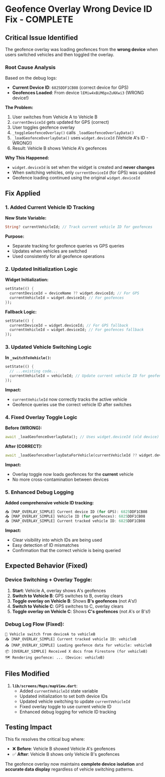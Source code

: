 # Geofence Overlay Wrong Device ID Fix - COMPLETE

## Critical Issue Identified
The geofence overlay was loading geofences from the **wrong device** when users switched vehicles and then toggled the overlay.

### Root Cause Analysis
Based on the debug logs:
- **Current Device ID**: `6825DDF1CB08` (correct device for GPS)
- **Geofences Loaded**: From device `lEMiw4xBiM6pxZuNXwi3` (WRONG device!)

**The Problem:**
1. User switches from Vehicle A to Vehicle B
2. `currentDeviceId` gets updated for GPS (correct)
3. User toggles geofence overlay
4. `_toggleGeofenceOverlay()` calls `_loadGeofenceOverlayData()`
5. `_loadGeofenceOverlayData()` uses `widget.deviceId` (Vehicle A's ID - WRONG!)
6. Result: Vehicle B shows Vehicle A's geofences

**Why This Happened:**
- `widget.deviceId` is set when the widget is created and **never changes**
- When switching vehicles, only `currentDeviceId` (for GPS) was updated
- Geofence loading continued using the original `widget.deviceId`

## Fix Applied

### 1. Added Current Vehicle ID Tracking
**New State Variable:**
```dart
String? currentVehicleId; // Track current vehicle ID for geofences
```

**Purpose:**
- Separate tracking for geofence queries vs GPS queries
- Updates when vehicles are switched
- Used consistently for all geofence operations

### 2. Updated Initialization Logic
**Widget Initialization:**
```dart
setState(() {
  currentDeviceId = deviceName ?? widget.deviceId; // For GPS
  currentVehicleId = widget.deviceId; // For geofences
});
```

**Fallback Logic:**
```dart
setState(() {
  currentDeviceId = widget.deviceId; // For GPS fallback
  currentVehicleId = widget.deviceId; // For geofences fallback
});
```

### 3. Updated Vehicle Switching Logic
**In `_switchToVehicle()`:**
```dart
setState(() {
  // ...existing code...
  currentVehicleId = vehicleId; // Update current vehicle ID for geofences
});
```

**Impact:**
- `currentVehicleId` now correctly tracks the active vehicle
- Geofence queries use the correct vehicle ID after switches

### 4. Fixed Overlay Toggle Logic
**Before (WRONG):**
```dart
await _loadGeofenceOverlayData(); // Uses widget.deviceId (old device)
```

**After (CORRECT):**
```dart
await _loadGeofenceOverlayDataForVehicle(currentVehicleId ?? widget.deviceId); // Uses current vehicle
```

**Impact:**
- Overlay toggle now loads geofences for the **current** vehicle
- No more cross-contamination between devices

### 5. Enhanced Debug Logging
**Added comprehensive vehicle ID tracking:**
```dart
📥 [MAP_OVERLAY_SIMPLE] Current device ID (for GPS): 6825DDF1CB08
📥 [MAP_OVERLAY_SIMPLE] Vehicle ID (for geofences): 6825DDF1CB08  
📥 [MAP_OVERLAY_SIMPLE] Current tracked vehicle ID: 6825DDF1CB08
```

**Impact:**
- Clear visibility into which IDs are being used
- Easy detection of ID mismatches
- Confirmation that the correct vehicle is being queried

## Expected Behavior (Fixed)

### Device Switching + Overlay Toggle:
1. **Start**: Vehicle A, overlay shows A's geofences
2. **Switch to Vehicle B**: GPS switches to B, overlay clears
3. **Toggle overlay on Vehicle B**: Shows **B's geofences** (not A's!)
4. **Switch to Vehicle C**: GPS switches to C, overlay clears  
5. **Toggle overlay on Vehicle C**: Shows **C's geofences** (not A's or B's!)

### Debug Log Flow (Fixed):
```
🔄 Vehicle switch from deviceA to vehicleB
📥 [MAP_OVERLAY_SIMPLE] Current tracked vehicle ID: vehicleB
📥 [MAP_OVERLAY_SIMPLE] Loading geofence data for vehicle: vehicleB
📦 [OVERLAY_SIMPLE] Received X docs from Firestore (for vehicleB)
🗺️ Rendering geofence: ... (Device: vehicleB)
```

## Files Modified
1. **`lib/screens/Maps/mapView.dart`**:
   - Added `currentVehicleId` state variable
   - Updated initialization to set both device IDs
   - Updated vehicle switching to update `currentVehicleId`
   - Fixed overlay toggle to use current vehicle ID
   - Enhanced debug logging for vehicle ID tracking

## Testing Impact
This fix resolves the critical bug where:
- ❌ **Before**: Vehicle B showed Vehicle A's geofences
- ✅ **After**: Vehicle B shows only Vehicle B's geofences

The geofence overlay now maintains **complete device isolation** and **accurate data display** regardless of vehicle switching patterns.
